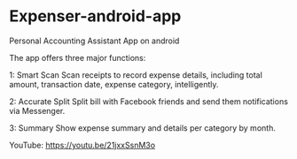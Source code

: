 # Expenser-android-app
Personal Accounting Assistant App on android

The app offers three major functions:

1: Smart Scan
Scan receipts to record expense details, including total amount, transaction date, expense category, intelligently.

2: Accurate Split
Split bill with Facebook friends and send them notifications via Messenger.

3: Summary
Show expense summary and details per category by month.

YouTube: https://youtu.be/21jxxSsnM3o
